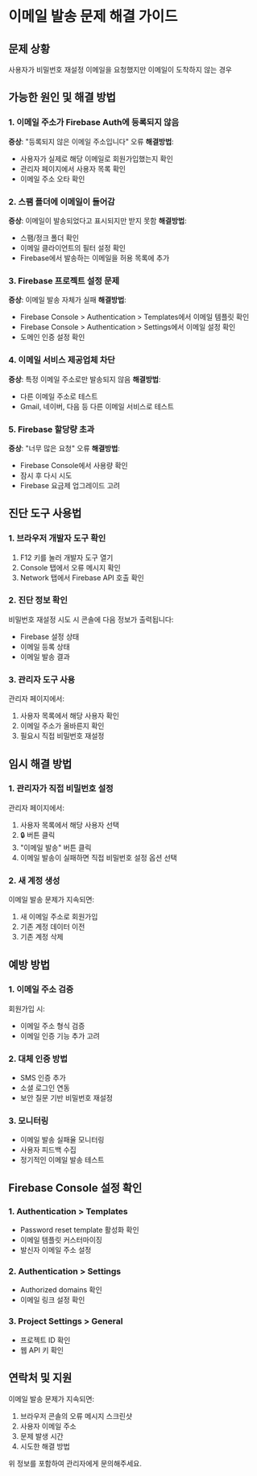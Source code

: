 # 이메일 발송 문제 해결 가이드

## 문제 상황
사용자가 비밀번호 재설정 이메일을 요청했지만 이메일이 도착하지 않는 경우

## 가능한 원인 및 해결 방법

### 1. 이메일 주소가 Firebase Auth에 등록되지 않음
**증상**: "등록되지 않은 이메일 주소입니다" 오류
**해결방법**:
- 사용자가 실제로 해당 이메일로 회원가입했는지 확인
- 관리자 페이지에서 사용자 목록 확인
- 이메일 주소 오타 확인

### 2. 스팸 폴더에 이메일이 들어감
**증상**: 이메일이 발송되었다고 표시되지만 받지 못함
**해결방법**:
- 스팸/정크 폴더 확인
- 이메일 클라이언트의 필터 설정 확인
- Firebase에서 발송하는 이메일을 허용 목록에 추가

### 3. Firebase 프로젝트 설정 문제
**증상**: 이메일 발송 자체가 실패
**해결방법**:
- Firebase Console > Authentication > Templates에서 이메일 템플릿 확인
- Firebase Console > Authentication > Settings에서 이메일 설정 확인
- 도메인 인증 설정 확인

### 4. 이메일 서비스 제공업체 차단
**증상**: 특정 이메일 주소로만 발송되지 않음
**해결방법**:
- 다른 이메일 주소로 테스트
- Gmail, 네이버, 다음 등 다른 이메일 서비스로 테스트

### 5. Firebase 할당량 초과
**증상**: "너무 많은 요청" 오류
**해결방법**:
- Firebase Console에서 사용량 확인
- 잠시 후 다시 시도
- Firebase 요금제 업그레이드 고려

## 진단 도구 사용법

### 1. 브라우저 개발자 도구 확인
1. F12 키를 눌러 개발자 도구 열기
2. Console 탭에서 오류 메시지 확인
3. Network 탭에서 Firebase API 호출 확인

### 2. 진단 정보 확인
비밀번호 재설정 시도 시 콘솔에 다음 정보가 출력됩니다:
- Firebase 설정 상태
- 이메일 등록 상태
- 이메일 발송 결과

### 3. 관리자 도구 사용
관리자 페이지에서:
1. 사용자 목록에서 해당 사용자 확인
2. 이메일 주소가 올바른지 확인
3. 필요시 직접 비밀번호 재설정

## 임시 해결 방법

### 1. 관리자가 직접 비밀번호 설정
관리자 페이지에서:
1. 사용자 목록에서 해당 사용자 선택
2. 🔒 버튼 클릭
3. "이메일 발송" 버튼 클릭
4. 이메일 발송이 실패하면 직접 비밀번호 설정 옵션 선택

### 2. 새 계정 생성
이메일 발송 문제가 지속되면:
1. 새 이메일 주소로 회원가입
2. 기존 계정 데이터 이전
3. 기존 계정 삭제

## 예방 방법

### 1. 이메일 주소 검증
회원가입 시:
- 이메일 주소 형식 검증
- 이메일 인증 기능 추가 고려

### 2. 대체 인증 방법
- SMS 인증 추가
- 소셜 로그인 연동
- 보안 질문 기반 비밀번호 재설정

### 3. 모니터링
- 이메일 발송 실패율 모니터링
- 사용자 피드백 수집
- 정기적인 이메일 발송 테스트

## Firebase Console 설정 확인

### 1. Authentication > Templates
- Password reset template 활성화 확인
- 이메일 템플릿 커스터마이징
- 발신자 이메일 주소 설정

### 2. Authentication > Settings
- Authorized domains 확인
- 이메일 링크 설정 확인

### 3. Project Settings > General
- 프로젝트 ID 확인
- 웹 API 키 확인

## 연락처 및 지원

이메일 발송 문제가 지속되면:
1. 브라우저 콘솔의 오류 메시지 스크린샷
2. 사용자 이메일 주소
3. 문제 발생 시간
4. 시도한 해결 방법

위 정보를 포함하여 관리자에게 문의해주세요.
